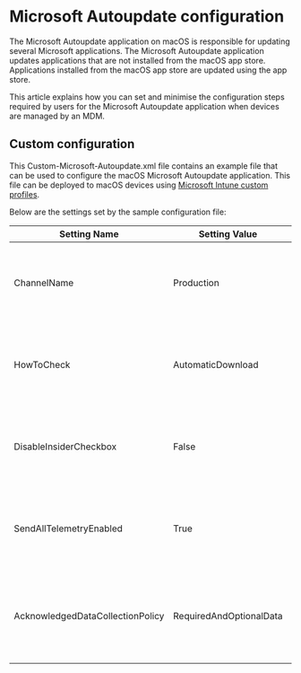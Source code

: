 # Microsoft Autoupdate configuration

The Microsoft Autoupdate application on macOS is responsible for updating several Microsoft applications. The Microsoft Autoupdate application updates applications that are not installed from the macOS app store. Applications installed from the macOS app store are updated using the app store.

This article explains how you can set and minimise the configuration steps required by users for the Microsoft Autoupdate application when devices are managed by an MDM.

## Custom configuration

This Custom-Microsoft-Autoupdate.xml file contains an example file that can be used to configure the macOS Microsoft Autoupdate application. This file can be deployed to macOS devices using [Microsoft Intune custom profiles](https://docs.microsoft.com/en-us/mem/intune/configuration/custom-settings-macos).

Below are the settings set by the sample configuration file:

| Setting Name | Setting Value | Reference |
| --- | --- | --- |
| ChannelName | Production | [Deploy updates for Microsoft Defender for Endpoint for Mac](https://docs.microsoft.com/en-us/windows/security/threat-protection/microsoft-defender-atp/mac-updates#set-the-channel-name) |
| HowToCheck | AutomaticDownload | [Deploy updates for Microsoft Defender for Endpoint for Mac](https://docs.microsoft.com/en-us/windows/security/threat-protection/microsoft-defender-atp/mac-updates#change-how-mau-interacts-with-updates) |
| DisableInsiderCheckbox | False | [Deploy updates for Microsoft Defender for Endpoint for Mac](https://docs.microsoft.com/en-us/windows/security/threat-protection/microsoft-defender-atp/mac-updates#disable-insider-checkbox) |
| SendAllTelemetryEnabled | True | [Deploy updates for Microsoft Defender for Endpoint for Mac](https://docs.microsoft.com/en-us/windows/security/threat-protection/microsoft-defender-atp/mac-updates#limit-the-telemetry-that-is-sent-from-mau) | 
| AcknowledgedDataCollectionPolicy | RequiredAndOptionalData | [Preference setting for the Required Data Notice dialog for Microsoft AutoUpdate](https://docs.microsoft.com/en-us/deployoffice/privacy/mac-privacy-preferences#preference-setting-for-the-required-data-notice-dialog-for-microsoft-autoupdate) |
